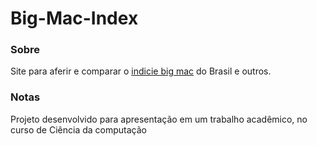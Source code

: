 # Big-Mac-Index
### Sobre
Site para aferir e comparar o [indicie big mac](https://www.economist.com/big-mac-index) do Brasil e outros.

### Notas
Projeto desenvolvido para apresentação em um trabalho acadêmico, no curso de Ciência da computação
